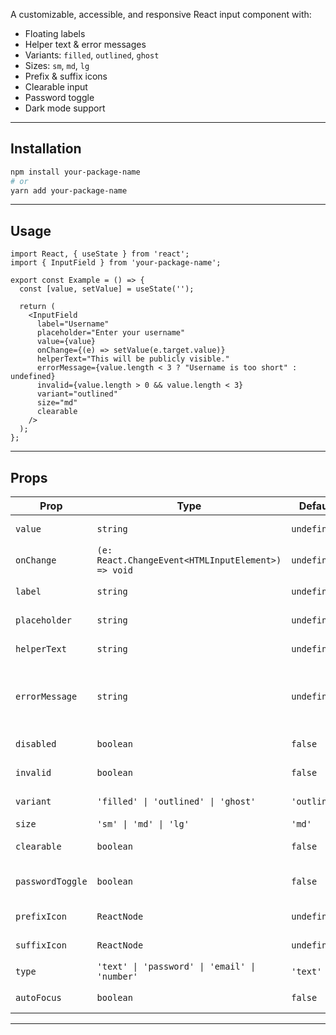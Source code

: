 A customizable, accessible, and responsive React input component with:

- Floating labels  
- Helper text & error messages  
- Variants: `filled`, `outlined`, `ghost`  
- Sizes: `sm`, `md`, `lg`  
- Prefix & suffix icons  
- Clearable input  
- Password toggle  
- Dark mode support  

---

## Installation

```bash
npm install your-package-name
# or
yarn add your-package-name
````

---

## Usage

```tsx
import React, { useState } from 'react';
import { InputField } from 'your-package-name';

export const Example = () => {
  const [value, setValue] = useState('');

  return (
    <InputField
      label="Username"
      placeholder="Enter your username"
      value={value}
      onChange={(e) => setValue(e.target.value)}
      helperText="This will be publicly visible."
      errorMessage={value.length < 3 ? "Username is too short" : undefined}
      invalid={value.length > 0 && value.length < 3}
      variant="outlined"
      size="md"
      clearable
    />
  );
};
```

---

## Props

| Prop             | Type                                               | Default      | Description                          |
| ---------------- | -------------------------------------------------- | ------------ | ------------------------------------ |
| `value`          | `string`                                           | `undefined`  | Controlled input value               |
| `onChange`       | `(e: React.ChangeEvent<HTMLInputElement>) => void` | `undefined`  | Change handler                       |
| `label`          | `string`                                           | `undefined`  | Floating label text                  |
| `placeholder`    | `string`                                           | `undefined`  | Input placeholder                    |
| `helperText`     | `string`                                           | `undefined`  | Guidance below input                 |
| `errorMessage`   | `string`                                           | `undefined`  | Error message when `invalid` is true |
| `disabled`       | `boolean`                                          | `false`      | Disable input                        |
| `invalid`        | `boolean`                                          | `false`      | Marks input invalid                  |
| `variant`        | `'filled' \| 'outlined' \| 'ghost'`                | `'outlined'` | Input style variant                  |
| `size`           | `'sm' \| 'md' \| 'lg'`                             | `'md'`       | Input size                           |
| `clearable`      | `boolean`                                          | `false`      | Show clear button                    |
| `passwordToggle` | `boolean`                                          | `false`      | Toggle password visibility           |
| `prefixIcon`     | `ReactNode`                                        | `undefined`  | Icon before input                    |
| `suffixIcon`     | `ReactNode`                                        | `undefined`  | Icon after input                     |
| `type`           | `'text' \| 'password' \| 'email' \| 'number'`      | `'text'`     | Input type                           |
| `autoFocus`      | `boolean`                                          | `false`      | Auto-focus input                     |

---


